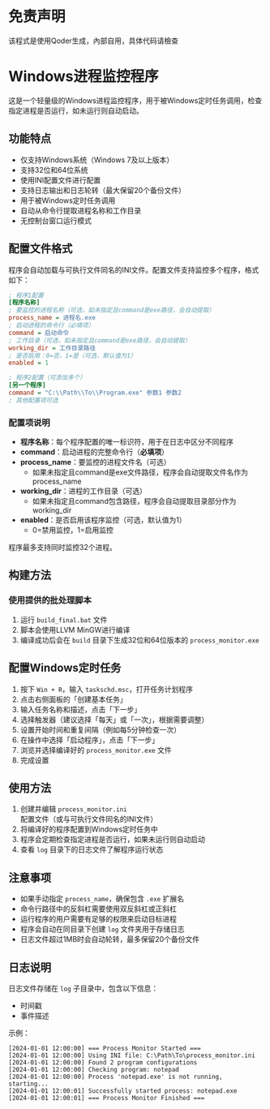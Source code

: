 # 免责声明
该程式是使用Qoder生成，內部自用，具体代码请檢查

# Windows进程监控程序

这是一个轻量级的Windows进程监控程序，用于被Windows定时任务调用，检查指定进程是否运行，如未运行则自动启动。

## 功能特点

- 仅支持Windows系统（Windows 7及以上版本）
- 支持32位和64位系统
- 使用INI配置文件进行配置
- 支持日志输出和日志轮转（最大保留20个备份文件）
- 用于被Windows定时任务调用
- 自动从命令行提取进程名称和工作目录
- 无控制台窗口运行模式

## 配置文件格式

程序会自动加载与可执行文件同名的INI文件。配置文件支持监控多个程序，格式如下：

```ini
; 程序1配置
[程序名称]
; 要监控的进程名称（可选，如未指定且command是exe路径，会自动提取）
process_name = 进程名.exe
; 启动进程的命令行（必填项）
command = 启动命令
; 工作目录（可选，如未指定且command是exe路径，会自动提取）
working_dir = 工作目录路径
; 是否启用：0=否，1=是（可选，默认值为1）
enabled = 1

; 程序2配置（可添加多个）
[另一个程序]
command = "C:\\Path\\To\\Program.exe" 参数1 参数2
; 其他配置项可选
```

### 配置项说明

- **程序名称**：每个程序配置的唯一标识符，用于在日志中区分不同程序
- **command**：启动进程的完整命令行（**必填项**）
- **process_name**：要监控的进程文件名（可选）
  - 如果未指定且command是exe文件路径，程序会自动提取文件名作为process_name
- **working_dir**：进程的工作目录（可选）
  - 如果未指定且command包含路径，程序会自动提取目录部分作为working_dir
- **enabled**：是否启用该程序监控（可选，默认值为1）
  - 0=禁用监控，1=启用监控

程序最多支持同时监控32个进程。

## 构建方法

### 使用提供的批处理脚本

1. 运行 `build_final.bat` 文件
2. 脚本会使用LLVM MinGW进行编译
3. 编译成功后会在 `build` 目录下生成32位和64位版本的 `process_monitor.exe`



## 配置Windows定时任务

1. 按下 `Win + R`，输入 `taskschd.msc`，打开任务计划程序
2. 点击右侧面板的「创建基本任务」
3. 输入任务名称和描述，点击「下一步」
4. 选择触发器（建议选择「每天」或「一次」，根据需要调整）
5. 设置开始时间和重复间隔（例如每5分钟检查一次）
6. 在操作中选择「启动程序」，点击「下一步」
7. 浏览并选择编译好的 `process_monitor.exe` 文件
8. 完成设置

## 使用方法

1. 创建并编辑 `process_monitor.ini` 配置文件（或与可执行文件同名的INI文件）
2. 将编译好的程序配置到Windows定时任务中
3. 程序会定期检查指定进程是否运行，如果未运行则自动启动
4. 查看 `log` 目录下的日志文件了解程序运行状态

## 注意事项

- 如果手动指定 `process_name`，确保包含 `.exe` 扩展名
- 命令行路径中的反斜杠需要使用双反斜杠或正斜杠
- 运行程序的用户需要有足够的权限来启动目标进程
- 程序会自动在同目录下创建 `log` 文件夹用于存储日志
- 日志文件超过1MB时会自动轮转，最多保留20个备份文件

## 日志说明

日志文件存储在 `log` 子目录中，包含以下信息：
- 时间戳
- 事件描述

示例：
```
[2024-01-01 12:00:00] === Process Monitor Started ===
[2024-01-01 12:00:00] Using INI file: C:\Path\To\process_monitor.ini
[2024-01-01 12:00:00] Found 2 program configurations
[2024-01-01 12:00:00] Checking program: notepad
[2024-01-01 12:00:00] Process 'notepad.exe' is not running, starting...
[2024-01-01 12:00:01] Successfully started process: notepad.exe
[2024-01-01 12:00:01] === Process Monitor Finished ===
```